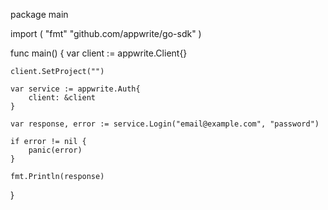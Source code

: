 package main

import (
    "fmt"
    "github.com/appwrite/go-sdk"
)

func main() {
    var client := appwrite.Client{}

    client.SetProject("")

    var service := appwrite.Auth{
        client: &client
    }

    var response, error := service.Login("email@example.com", "password")

    if error != nil {
        panic(error)
    }

    fmt.Println(response)
}